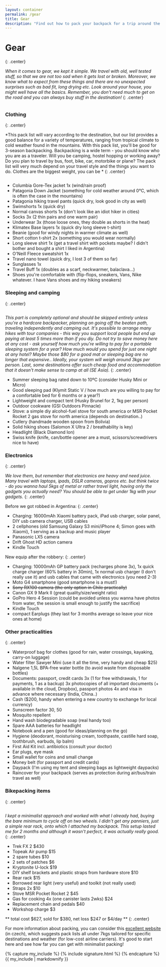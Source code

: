 ```yaml
---
layout: container
permalink: /gear
title: Gear
description: "Find out how to pack your backpack for a trip around the world. Learn more about the gear and things you need to take for a variety of climate and activities."
---
```


# Gear
{: .center}

*When it comes to gear, we kept it simple. We travel with old, well tested stuff, so that we are not too sad when it gets lost or broken. Moreover, we know what to expect from these things and there are no unexpected surprises such as bad fit, long drying etc. Look around your house, you might well have all the basics. Remember, you don't need much to get on the road and you can always buy stuff in the destination!*
{: .center}

<img data-src="/img/2017-09-04/original/6462100767808796306.jpg" class="img-responsive center-block lazyload">

### Clothing
{: .center}

*This pack list will vary according to the destination, but our list provides a good balance for a variety of temperatures, ranging from tropical climate to cold weather found in the mountains. With this pack list, you'll be good for 3-season backpacking. Backpacking is a wide term - you should know who you are as a traveler. Will you be camping, hostel hopping or working away? Do you plan to travel by bus, foot, bike, car, motorbike or plane? The pack list will very much depend on your travel style and the things you want to do. Clothes are the biggest weight, you can be *
{: .center}

<img data-src="/img/2017-09-04/original/6461908312149863346.jpg" class="img-responsive center-block lazyload">

* Columbia Gore-Tex jacket 1x (wind/rain proof)
* Patagonia Down Jacket (something for cold weather around 0°C, which is often the case in the mountains)
* Patagonia hiking travel pants (quick dry, look good in city as well)
* Swimshorts 1x (quick dry)
* Normal canvas shorts 1x (don't look like an idiot hiker in cities)
* Socks 3x (2 thin pairs and one warm pair)
* Underwear 3x (those loose ones, they double as shorts in the heat)
* Klimatex Base layers 1x (quick dry long sleeve t-shirt)
* Beanie (good for windy nights in warmer climate as well)
* Short cotton t-shirt 2x (something you would wear normally)
* Long sleeve shirt 1x (get a travel shirt with pockets maybe? I didn't bother and bought a shirt I liked in Argentina)
* O'Neill Fleece sweatshirt 1x
* Travel nano towel (quick dry, I lost 3 of them so far)
* Sunglasses 1x
* Travel Buff 1x (doubles as a scarf, neckwarmer, balaclava...)
* Shoes you're comfortable with (flip-flops, sneakers, Vans, Nike whatever. I have Vans shoes and my hiking sneakers)

### Sleeping and camping
{: .center}

<img data-src="/img/2017-07-25/original/IMG_0615.jpg" class="img-responsive center-block lazyload">

*This part is completely optional and should be skipped entirely unless you're a hardcore backpacker, planning on going off the beaten path, traveling independently and camping out. It's possible to arrange many hikes with tour companies - this way you support local people but end up paying at least 5 times more than if you diy. Do not try to save money here at any cost - ask yourself how much you're willing to pay for a portable sleeping system for a year? How much would you spend for just one night at any hotel? Maybe those $80 for a good mat or sleeping bag are no longer that expensive.. Ideally, your system will weigh around 3kgs per person. Last, some destinations offer such cheap food and accommodation that it doesn't make sense to camp at all (SE Asia).*
{: .center}

* Summer sleeping bag rated down to 10ºC (consider Husky Mini or Micro)
* Good sleeping pad (Klymit Static V / how much are you willing to pay for a comfortable bed for 6 months or a year?)
* Lightweight and compact tent (Husky Brunel for 2, 1kg per person)
* Outdoor cookware (GSI Outdoors Pinnacle)
* Stove: a simple diy alcohol-fuel stove for south america or MSR Pocket Rocket 2 gas stove for north america (depends on destination..)
* Cutlery (handmade wooden spoon from Bolivia)
* Solid hiking shoes (Salomon X Ultra 2 / breathability is key)
* Headlight (Black Diamond Ion)
* Swiss knife (knife, can/bottle opener are a must, scissors/screwdrivers nice to have)

### Electronics
{: .center}

*We love them, but remember that electronics are heavy and need juice. Many travel with laptops, ipads, DSLR cameras, gopros etc. but think twice - do you wanna haul 5kgs of metal or rather travel light, having only the gadgets you actually need? You should be able to get under 1kg with your gadgets.*
{: .center}

Before we got robbed in Argentina:
{: .center}
* Charging: 16000mAh Xiaomi battery pack, iPad usb charger, solar panel, DIY usb camera charger, USB cables
* 2 cellphones (old Samsung Galaxy S3 mini/iPhone 4; Simon goes with Xiaomi), 1 serving as a backup and music player
* Panasonic LX5 camera
* Drift Ghost HD action camera
* Kindle Touch

New equip after the robbery:
{: .center}
* Charging: 10000mAh GP battery pack (recharges phone 3x), 1x quick charge charger (60% battery in 30min), 1x normal usb charger (I don't really use it) and usb cables that came with electronics (you need 2-3)
* Moto G4 smartphone (good smartphone is a must!)
* ~~Sony RX100 camera (the only option in Chile practically)~~
* Canon GX 9 Mark II (great quality/size/weight ratio)
* GoPro Hero 4 Session (could be avoided unless you wanna have photos from water, the session is small enough to justify the sacrifice)
* Kindle Touch
* compact Earplugs (they last for 3 months average so leave your nice ones at home)

### Other practicalities
{: .center}
* Waterproof bag for clothes (good for rain, water crossings, kayaking, carry-on luggage)
* Water filter Sawyer Mini (use it all the time, very handy and cheap $25)
* Nalgene 1,5L BPA-free water bottle (to avoid waste from disposable bottles)
* Documents: passport, credit cards 3x (1 for free withdrawals, 1 for payments, 1 as a backup) 3x photocopies of all important documents (+ available in the cloud, Dropbox), passport photos 4x and visa in advance where necessary (India, China..)
* Cash ($200, handy when entering a new country to exchange for local currency)
* Sunscreen factor 30, 50
* Mosquito repellent
* Hand wash biodegradable soap (real handy too)
* Spare AAA batteries for headlight
* Notebook and a pen (good for ideas/planning on the go)
* Hygiene (deodorant, moisturising cream, toothpaste, castille hard soap, toothbrush, earbuds, lip balm)
* First Aid Kit incl. antibiotics (consult your doctor)
* Ear plugs, eye mask
* Small wallet for coins and small change
* Money belt (for passport and credit cards)
* Daypack (I'm using my tent and sleeping bags as lightweight daypacks)
* Raincover for your backpack (serves as protection during air/bus/train travel as well)

### Bikepacking items
{: .center}

<img data-src="/img/2017-09-04/original/6461908309846316594.jpg" class="img-responsive center-block lazyload">

*I kept a minimalist approach and worked with what I already had, buying the bare minimum to cycle off on two wheels. I didn't get any panniers, just a simple rear rack, onto which I attached my backpack. This setup lasted me for 2 months and although it wasn't perfect, it was actually really good.*
{: .center}

* Trek FX 2 $430
* Topeak Air pump $15
* 2 spare tubes $10
* 2 sets of patches $6
* Kryptonite U-lock $19
* DIY shelf brackets and plastic straps from hardware store $10
* Rear rack $15
* Borrowed rear light (very useful) and toolkit (not really used)
* Straps 2x $10
* Stove MSR Pocket Rocket 2 $45
* Gas for cooking 4x (one canister lasts 2wks) $24
* Replacement chain and pedals $40
* Workshop charge $3

** total cost $627, sold for $380, net loss $247 or $4/day **
{: .center}

For more information about packing, you can consider this [excellent website](http://www.pod7kilo.cz) (in czech), which suggests pack lists all under 7kgs tailored for specific destinations and weather (for low-cost airline carriers). It's good to start here and see how far you can get with minimalist packing! 

{% capture my_include %}
{% include signature.html %}
{% endcapture %}
{{ my_include | markdownify }}
